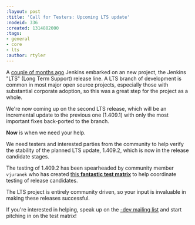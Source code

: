```yaml
---
:layout: post
:title: 'Call for Testers: Upcoming LTS update'
:nodeid: 336
:created: 1314882000
:tags:
- general
- core
- lts
:author: rtyler
---
```

A [couple of months
ago](/content/jenkins-long-term-support-release) Jenkins embarked on an new project, the
Jenkins "LTS" (Long Term Support) release line. A LTS branch of development is
common in most major open source projects, especially those with substantial
corporate adoption, so this was a great step for the project as a whole.


We're now coming up on the second LTS release, which will be an incremental
update to the previous one (1.409.1) with only the most important fixes
back-ported to the branch.

**Now** is when we need your help.


We need testers and interested parties from the community to help verify the
stability of the planned LTS update, 1.409.2, which is now in the release
candidate stages.

The testing of 1.409.2 has been spearheaded by community member `vjuranek` who
has created [this **fantastic test
matrix**](https://wiki.jenkins.io/display/JENKINS/LTS+1.409.x+RC+Testing) to
help coordinate testing of release candidates.


The LTS project is entirely community driven, so your input is invaluable in making
these releases successful.


If you're interested in helping, speak up on the [-dev mailing
list](/content/mailing-lists) and start pitching in on the test matrix!
